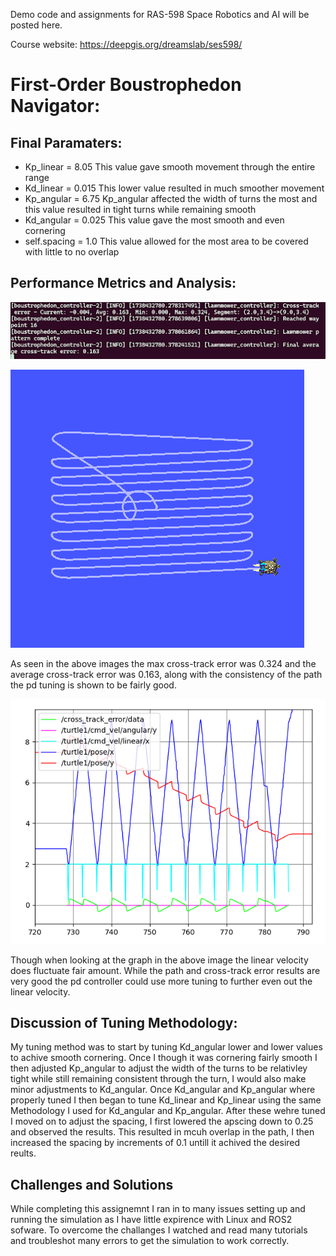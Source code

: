 Demo code and assignments for RAS-598 Space Robotics and AI will be posted here. 

Course website: https://deepgis.org/dreamslab/ses598/

# First-Order Boustrophedon Navigator:

## Final Paramaters:


- Kp_linear = 8.05     This value gave smooth movement through the entire range
- Kd_linear = 0.015    This lower value resulted in much smoother movement 
- Kp_angular = 6.75     Kp_angular affected the width of turns the most and this value resulted in tight turns while remaining smooth  
- Kd_angular = 0.025    This value gave the most smooth and even cornering    
- self.spacing = 1.0    This value allowed for the most area to be covered with little to no overlap


## Performance Metrics and Analysis:


![Results of sim showing the average and max cross-track error](/images/turtle_results.png)


![Path of sim](/images/turtle_path.png)


As seen in the above images the max cross-track error was 0.324 and the average cross-track error was 0.163, along with the consistency of the path the pd tuning is shown to be fairly good.


![Graph of sim results](/images//turtle_graph.png)


Though when looking at the graph in the above image the linear velocity does fluctuate fair amount. While the path and cross-track error results are very good the pd controller could use more tuning to further even out the linear velocity.


## Discussion of Tuning Methodology:


My tuning method was to start by tuning Kd_angular lower and lower values to achive smooth cornering. Once I though it was cornering fairly smooth I then adjusted Kp_angular to adjust the width of the turns to be relativley tight while still remaining consistent through the turn, I would also make minor adjustments to Kd_angular. Once Kd_angular and Kp_angular where properly tuned I then began to tune Kd_linear and Kp_linear using the same Methodology I used for Kd_angular and Kp_angular. After these wehre tuned I moved on to adjust the spacing, I first lowered the apscing down to 0.25 and observed the results. This resulted in mcuh overlap in the path, I then increased the spacing by increments of
0.1 untill it achived the desired reults.


## Challenges and Solutions

While completing this assignemnt I ran in to many issues setting up and running the simulation as I have little expirence with Linux and ROS2 sofware. To overcome the challanges I watched and read many tutorials and troubleshot many errors to get the simulation to work correctly.